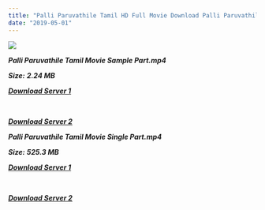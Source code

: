 ```yaml
---
title: "Palli Paruvathile Tamil HD Full Movie Download Palli Paruvathile Tamil HD Movie Download"
date: "2019-05-01"
---
```


![](https://images.moviebuff.com/36dfce05-e996-4bac-89bc-025bdfd90a03?w=1000)

**_Palli Paruvathile Tamil Movie Sample Part.mp4_**

**_Size:_** **_2.24 MB_**

**_[Download Server 1](http://n.wetransfer.vip/files/Tamil{1d8d357801e2f4b6710faa3d835097c5c618a0f0fcded2c527300dcab25e4b83}202017{1d8d357801e2f4b6710faa3d835097c5c618a0f0fcded2c527300dcab25e4b83}20Movies/Palli{1d8d357801e2f4b6710faa3d835097c5c618a0f0fcded2c527300dcab25e4b83}20Paruvathile/Palli{1d8d357801e2f4b6710faa3d835097c5c618a0f0fcded2c527300dcab25e4b83}20Paruvathile{1d8d357801e2f4b6710faa3d835097c5c618a0f0fcded2c527300dcab25e4b83}20HDRip/Palli{1d8d357801e2f4b6710faa3d835097c5c618a0f0fcded2c527300dcab25e4b83}20Paruvathile{1d8d357801e2f4b6710faa3d835097c5c618a0f0fcded2c527300dcab25e4b83}20(2017){1d8d357801e2f4b6710faa3d835097c5c618a0f0fcded2c527300dcab25e4b83}20Sample{1d8d357801e2f4b6710faa3d835097c5c618a0f0fcded2c527300dcab25e4b83}20(640x360).mp4)_**

**_[  
](http://n.wetransfer.vip/files/Tamil{1d8d357801e2f4b6710faa3d835097c5c618a0f0fcded2c527300dcab25e4b83}202017{1d8d357801e2f4b6710faa3d835097c5c618a0f0fcded2c527300dcab25e4b83}20Movies/Palli{1d8d357801e2f4b6710faa3d835097c5c618a0f0fcded2c527300dcab25e4b83}20Paruvathile/Palli{1d8d357801e2f4b6710faa3d835097c5c618a0f0fcded2c527300dcab25e4b83}20Paruvathile{1d8d357801e2f4b6710faa3d835097c5c618a0f0fcded2c527300dcab25e4b83}20HDRip/Palli{1d8d357801e2f4b6710faa3d835097c5c618a0f0fcded2c527300dcab25e4b83}20Paruvathile{1d8d357801e2f4b6710faa3d835097c5c618a0f0fcded2c527300dcab25e4b83}20(2017){1d8d357801e2f4b6710faa3d835097c5c618a0f0fcded2c527300dcab25e4b83}20Sample{1d8d357801e2f4b6710faa3d835097c5c618a0f0fcded2c527300dcab25e4b83}20(640x360).mp4)_**

**_[Download Server 2](http://n.wetransfer.vip/files/Tamil{1d8d357801e2f4b6710faa3d835097c5c618a0f0fcded2c527300dcab25e4b83}202017{1d8d357801e2f4b6710faa3d835097c5c618a0f0fcded2c527300dcab25e4b83}20Movies/Palli{1d8d357801e2f4b6710faa3d835097c5c618a0f0fcded2c527300dcab25e4b83}20Paruvathile/Palli{1d8d357801e2f4b6710faa3d835097c5c618a0f0fcded2c527300dcab25e4b83}20Paruvathile{1d8d357801e2f4b6710faa3d835097c5c618a0f0fcded2c527300dcab25e4b83}20HDRip/Palli{1d8d357801e2f4b6710faa3d835097c5c618a0f0fcded2c527300dcab25e4b83}20Paruvathile{1d8d357801e2f4b6710faa3d835097c5c618a0f0fcded2c527300dcab25e4b83}20(2017){1d8d357801e2f4b6710faa3d835097c5c618a0f0fcded2c527300dcab25e4b83}20Sample{1d8d357801e2f4b6710faa3d835097c5c618a0f0fcded2c527300dcab25e4b83}20(640x360).mp4)_**

**_Palli Paruvathile Tamil Movie Single Part.mp4_**

**_Size:_** **_525.3 MB_**  

**_[Download Server 1](http://n.wetransfer.vip/files/Tamil{1d8d357801e2f4b6710faa3d835097c5c618a0f0fcded2c527300dcab25e4b83}202017{1d8d357801e2f4b6710faa3d835097c5c618a0f0fcded2c527300dcab25e4b83}20Movies/Palli{1d8d357801e2f4b6710faa3d835097c5c618a0f0fcded2c527300dcab25e4b83}20Paruvathile/Palli{1d8d357801e2f4b6710faa3d835097c5c618a0f0fcded2c527300dcab25e4b83}20Paruvathile{1d8d357801e2f4b6710faa3d835097c5c618a0f0fcded2c527300dcab25e4b83}20HDRip/Palli{1d8d357801e2f4b6710faa3d835097c5c618a0f0fcded2c527300dcab25e4b83}20Paruvathile{1d8d357801e2f4b6710faa3d835097c5c618a0f0fcded2c527300dcab25e4b83}20(2017){1d8d357801e2f4b6710faa3d835097c5c618a0f0fcded2c527300dcab25e4b83}20Single{1d8d357801e2f4b6710faa3d835097c5c618a0f0fcded2c527300dcab25e4b83}20Part{1d8d357801e2f4b6710faa3d835097c5c618a0f0fcded2c527300dcab25e4b83}20(640x360).mp4)_**

**_[  
](http://n.wetransfer.vip/files/Tamil{1d8d357801e2f4b6710faa3d835097c5c618a0f0fcded2c527300dcab25e4b83}202017{1d8d357801e2f4b6710faa3d835097c5c618a0f0fcded2c527300dcab25e4b83}20Movies/Palli{1d8d357801e2f4b6710faa3d835097c5c618a0f0fcded2c527300dcab25e4b83}20Paruvathile/Palli{1d8d357801e2f4b6710faa3d835097c5c618a0f0fcded2c527300dcab25e4b83}20Paruvathile{1d8d357801e2f4b6710faa3d835097c5c618a0f0fcded2c527300dcab25e4b83}20HDRip/Palli{1d8d357801e2f4b6710faa3d835097c5c618a0f0fcded2c527300dcab25e4b83}20Paruvathile{1d8d357801e2f4b6710faa3d835097c5c618a0f0fcded2c527300dcab25e4b83}20(2017){1d8d357801e2f4b6710faa3d835097c5c618a0f0fcded2c527300dcab25e4b83}20Single{1d8d357801e2f4b6710faa3d835097c5c618a0f0fcded2c527300dcab25e4b83}20Part{1d8d357801e2f4b6710faa3d835097c5c618a0f0fcded2c527300dcab25e4b83}20(640x360).mp4)_**

**_[Download Server 2](http://n.wetransfer.vip/files/Tamil{1d8d357801e2f4b6710faa3d835097c5c618a0f0fcded2c527300dcab25e4b83}202017{1d8d357801e2f4b6710faa3d835097c5c618a0f0fcded2c527300dcab25e4b83}20Movies/Palli{1d8d357801e2f4b6710faa3d835097c5c618a0f0fcded2c527300dcab25e4b83}20Paruvathile/Palli{1d8d357801e2f4b6710faa3d835097c5c618a0f0fcded2c527300dcab25e4b83}20Paruvathile{1d8d357801e2f4b6710faa3d835097c5c618a0f0fcded2c527300dcab25e4b83}20HDRip/Palli{1d8d357801e2f4b6710faa3d835097c5c618a0f0fcded2c527300dcab25e4b83}20Paruvathile{1d8d357801e2f4b6710faa3d835097c5c618a0f0fcded2c527300dcab25e4b83}20(2017){1d8d357801e2f4b6710faa3d835097c5c618a0f0fcded2c527300dcab25e4b83}20Single{1d8d357801e2f4b6710faa3d835097c5c618a0f0fcded2c527300dcab25e4b83}20Part{1d8d357801e2f4b6710faa3d835097c5c618a0f0fcded2c527300dcab25e4b83}20(640x360).mp4)_**
